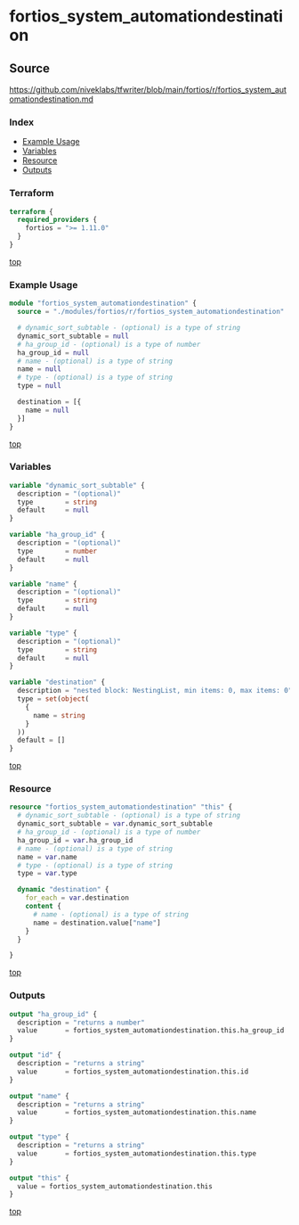 # fortios_system_automationdestination

## Source

https://github.com/niveklabs/tfwriter/blob/main/fortios/r/fortios_system_automationdestination.md

### Index

- [Example Usage](#example-usage)
- [Variables](#variables)
- [Resource](#resource)
- [Outputs](#outputs)

### Terraform

```terraform
terraform {
  required_providers {
    fortios = ">= 1.11.0"
  }
}
```

[top](#index)

### Example Usage

```terraform
module "fortios_system_automationdestination" {
  source = "./modules/fortios/r/fortios_system_automationdestination"

  # dynamic_sort_subtable - (optional) is a type of string
  dynamic_sort_subtable = null
  # ha_group_id - (optional) is a type of number
  ha_group_id = null
  # name - (optional) is a type of string
  name = null
  # type - (optional) is a type of string
  type = null

  destination = [{
    name = null
  }]
}
```

[top](#index)

### Variables

```terraform
variable "dynamic_sort_subtable" {
  description = "(optional)"
  type        = string
  default     = null
}

variable "ha_group_id" {
  description = "(optional)"
  type        = number
  default     = null
}

variable "name" {
  description = "(optional)"
  type        = string
  default     = null
}

variable "type" {
  description = "(optional)"
  type        = string
  default     = null
}

variable "destination" {
  description = "nested block: NestingList, min items: 0, max items: 0"
  type = set(object(
    {
      name = string
    }
  ))
  default = []
}
```

[top](#index)

### Resource

```terraform
resource "fortios_system_automationdestination" "this" {
  # dynamic_sort_subtable - (optional) is a type of string
  dynamic_sort_subtable = var.dynamic_sort_subtable
  # ha_group_id - (optional) is a type of number
  ha_group_id = var.ha_group_id
  # name - (optional) is a type of string
  name = var.name
  # type - (optional) is a type of string
  type = var.type

  dynamic "destination" {
    for_each = var.destination
    content {
      # name - (optional) is a type of string
      name = destination.value["name"]
    }
  }

}
```

[top](#index)

### Outputs

```terraform
output "ha_group_id" {
  description = "returns a number"
  value       = fortios_system_automationdestination.this.ha_group_id
}

output "id" {
  description = "returns a string"
  value       = fortios_system_automationdestination.this.id
}

output "name" {
  description = "returns a string"
  value       = fortios_system_automationdestination.this.name
}

output "type" {
  description = "returns a string"
  value       = fortios_system_automationdestination.this.type
}

output "this" {
  value = fortios_system_automationdestination.this
}
```

[top](#index)
